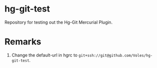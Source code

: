 hg-git-test
===========

Repository for testing out the Hg-Git Mercurial Plugin.

# Remarks
1. Change the default-url in hgrc to `git+ssh://git@github.com/Voles/hg-git-test`.

